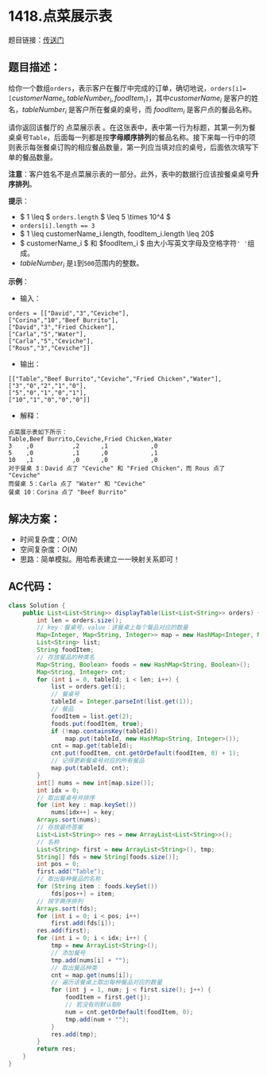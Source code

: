 # 1418.点菜展示表
题目链接：[传送门](https://leetcode-cn.com/problems/display-table-of-food-orders-in-a-restaurant/)

## 题目描述：
给你一个数组`orders`，表示客户在餐厅中完成的订单，确切地说，`orders[i]=[`$customerName_i,tableNumber_i,foodItem_i$`]`，其中$customerName_i$ 是客户的姓名，$tableNumber_i$ 是客户所在餐桌的桌号，而 $foodItem_i$ 是客户点的餐品名称。

请你返回该餐厅的 点菜展示表 。在这张表中，表中第一行为标题，其第一列为餐桌桌号`Table`，后面每一列都是按**字母顺序排列**的餐品名称。接下来每一行中的项则表示每张餐桌订购的相应餐品数量，第一列应当填对应的桌号，后面依次填写下单的餐品数量。

**注意**：客户姓名不是点菜展示表的一部分。此外，表中的数据行应该按餐桌桌号**升序排列**。


**提示**：
- $ 1 \leq $ `orders.length` $ \leq 5 \times 10^4 $
- `orders[i].length == 3`
- $ 1 \leq customerName_i.length, foodItem_i.length \leq 20$
- $ customerName_i $ 和 $foodItem_i $ 由大小写英文字母及空格字符`' '`组成。
- $tableNumber_i$ 是`1`到`500`范围内的整数。

**示例**：

- 输入：

```
orders = [["David","3","Ceviche"],
["Corina","10","Beef Burrito"],
["David","3","Fried Chicken"],
["Carla","5","Water"],
["Carla","5","Ceviche"],
["Rous","3","Ceviche"]]
```

- 输出：

```
[["Table","Beef Burrito","Ceviche","Fried Chicken","Water"],
["3","0","2","1","0"],
["5","0","1","0","1"],
["10","1","0","0","0"]]
```

- 解释：

```
点菜展示表如下所示：
Table,Beef Burrito,Ceviche,Fried Chicken,Water
3    ,0           ,2      ,1            ,0
5    ,0           ,1      ,0            ,1
10   ,1           ,0      ,0            ,0
对于餐桌 3：David 点了 "Ceviche" 和 "Fried Chicken"，而 Rous 点了 "Ceviche"
而餐桌 5：Carla 点了 "Water" 和 "Ceviche"
餐桌 10：Corina 点了 "Beef Burrito" 
```

## 解决方案：
- 时间复杂度：$O(N)$
- 空间复杂度：$O(N)$
- 思路：简单模拟。用哈希表建立一一映射关系即可！

## AC代码：
```java
class Solution {
	public List<List<String>> displayTable(List<List<String>> orders) {
		int len = orders.size();
		// key：餐桌号，value：该餐桌上每个餐品对应的数量
		Map<Integer, Map<String, Integer>> map = new HashMap<Integer, Map<String, Integer>>();
		List<String> list;
		String foodItem;
		// 存放餐品的种类名
		Map<String, Boolean> foods = new HashMap<String, Boolean>();
		Map<String, Integer> cnt;
		for (int i = 0, tableId; i < len; i++) {
			list = orders.get(i);
			// 餐桌号
			tableId = Integer.parseInt(list.get(1));
			// 餐品
			foodItem = list.get(2);
			foods.put(foodItem, true);
			if (!map.containsKey(tableId))
				map.put(tableId, new HashMap<String, Integer>());
			cnt = map.get(tableId);
			cnt.put(foodItem, cnt.getOrDefault(foodItem, 0) + 1);
			// 记得更新餐桌号对应的所有餐品
			map.put(tableId, cnt);
		}
		int[] nums = new int[map.size()];
		int idx = 0;
		// 取出餐桌号并排序
		for (int key : map.keySet())
			nums[idx++] = key;
		Arrays.sort(nums);
		// 存放最终答案
		List<List<String>> res = new ArrayList<List<String>>();
		// 名称
		List<String> first = new ArrayList<String>(), tmp;
		String[] fds = new String[foods.size()];
		int pos = 0;
		first.add("Table");
		// 取出每种餐品的名称
		for (String item : foods.keySet())
			fds[pos++] = item;
		// 按字典序排列
		Arrays.sort(fds);
		for (int i = 0; i < pos; i++)
			first.add(fds[i]);
		res.add(first);
		for (int i = 0; i < idx; i++) {
			tmp = new ArrayList<String>();
			// 添加餐号
			tmp.add(nums[i] + "");
			// 取出餐品种类
			cnt = map.get(nums[i]);
			// 遍历该餐桌上取出每种餐品对应的数量
			for (int j = 1, num; j < first.size(); j++) {
				foodItem = first.get(j);
				// 若没有则默认取0
				num = cnt.getOrDefault(foodItem, 0);
				tmp.add(num + "");
			}
			res.add(tmp);
		}
		return res;
	}
}
```